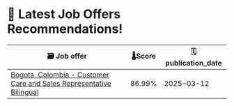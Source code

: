 # 🚀 Latest Job Offers Recommendations!
| 🗃️ **Job offer** | 🌡️**Score** | 🗓️ **publication_date** |
|---|---|---|
| [Bogota, Colombia - Customer Care and Sales Representative Bilingual](https://co.linkedin.com/jobs/view/bogota-colombia-customer-care-and-sales-representative-bilingual-at-asurion-4124621681) | 86.99% | 2025-03-12 |
